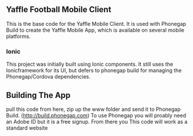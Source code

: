 

## Yaffle Football Mobile Client 

This is the base code for the Yaffle Mobile Client. It is used with Phonegap Build to create the Yaffle Mobile App, which is available on several mobile platforms. 


### Ionic
This project was initially built using Ionic components. It still uses the Ionicframework for its UI, but defers to phonegap build for managing the Phonegap/Cordova dependencies. 

## Building The App
pull this code from here, zip up the www folder and send it to Phonegap Build. (http://build.phonegap.com) To use Phonegap you will proably need an Adobe ID but it is a free signup.  From there you 
This code will work as a standard website 

